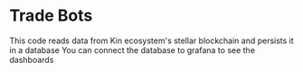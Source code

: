 # Trade Bots
This code reads data from Kin ecosystem's stellar blockchain and persists it in a database
You can connect the database to grafana to see the dashboards